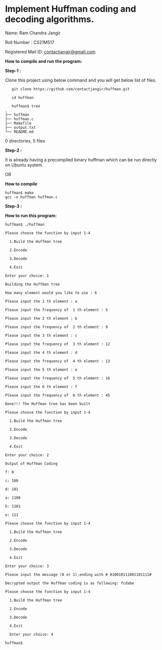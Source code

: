 # Implement Huffman coding and decoding algorithms.
Name: Ram Chandra Jangir

Roll Number : CS21M517

Registered Mail ID: contactjangir@gmail.com



**How to compile and run the program:**


**Step-1 :**

Clone this project using below command and you will get below list of files.

       git clone https://github.com/contactjangir/huffman.git

       cd huffman

       huffman$ tree
	.
	├── huffman
	├── huffman.c
	├── Makefile
	├── output.txt
	└── README.md

0 directories, 5 files



**Step-2 :**

It is already having a precompiled binary huffman which can be run directly on Ubuntu system.

OR

**How to compile**

	huffman$ make
	gcc -o huffman huffman.c




**Step-3 :**

**How to run this program:**

	huffman$ ./huffman

	Please choose the function by input 1-4

 	  1.Build the Huffman tree
 
 	  2.Encode
 
	  3.Decode
 
 	  4.Exit
 
	Enter your choice: 1

 	Building the Huffman tree
 
	How many element would you like to use : 6

	Please input the 1 th element : a

	Please input the frequency of  1 th element : 5

	Please input the 2 th element : b

	Please input the frequency of  2 th element : 9

	Please input the 3 th element : c

	Please input the frequency of  3 th element : 12

	Please input the 4 th element : d

	Please input the frequency of  4 th element : 13

	Please input the 5 th element : e

	Please input the frequency of  5 th element : 16

	Please input the 6 th element : f

	Please input the frequency of  6 th element : 45

	Done!!! The Huffman tree has been built

	Please choose the function by input 1-4
 
 	  1.Build the Huffman tree
 
 	  2.Encode
 
 	  3.Decode
 
 	  4.Exit

	Enter your choice: 2

	Output of Huffman Coding

	f: 0

	c: 100

	d: 101

	a: 1100

	b: 1101

	e: 111

	Please choose the function by input 1-4

	  1.Build the Huffman tree

	  2.Encode

	  3.Decode

	  4.Exit

	Enter your choice: 3

	Please input the message (0 or 1),ending with # 010010111001101111#

	Decrypted output the Huffman coding is as following: fcdabe

	Please choose the function by input 1-4

	  1.Build the Huffman tree

	  2.Encode

	  3.Decode

	  4.Exit

	  Enter your choice: 4

	huffman$

